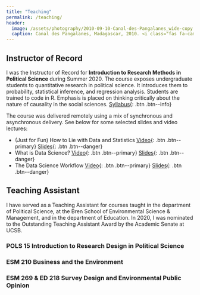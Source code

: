 ```yaml
---
title: "Teaching"
permalink: /teaching/
header:
  image: /assets/photography/2010-09-10-Canal-des-Pangalanes_wide-copy.jpg
  caption: Canal des Pangalanes, Madagascar, 2010. <i class="fas fa-camera"></i> A. Lépissier
---
```


## Instructor of Record

I was the Instructor of Record for **Introduction to Research Methods in Political Science** during Summer 2020. The course exposes undergraduate students to quantitative research in political science. It introduces them to probability, statistical inference, and regression analysis. Students are trained to code in R. Emphasis is placed on thinking critically about the nature of causality in the social sciences. [Syllabus](/assets/M20-POLS-15-Syllabus.pdf){: .btn .btn--info}

The course was delivered remotely using a mix of synchronous and asynchronous delivery. See below for some selected slides and video lectures:
- (Just for Fun) How to Lie with Data and Statistics [<i class="fas fa-video"></i> Video](/assets/teaching/POLS-15-How-To-Lie-video.html){: .btn .btn--primary} [<i class="fas fa-book"></i> Slides](/assets/teaching/POLS-15-How-To-Lie-slides.html){: .btn .btn--danger}
- What is Data Science? [<i class="fas fa-video"></i> Video](/assets/teaching/POLS-15-What-Is-Data-Science-video.html){: .btn .btn--primary} [<i class="fas fa-book"></i> Slides](/assets/teaching/POLS-15-What-Is-Data-Science-slides.html){: .btn .btn--danger}
- The Data Science Workflow [<i class="fas fa-video"></i> Video](/assets/teaching/POLS-15-Data-Science-Workflow-video.html){: .btn .btn--primary} [<i class="fas fa-book"></i> Slides](/assets/teaching/POLS-15-Data-Science-Workflow-slides.html){: .btn .btn--danger}

## Teaching Assistant

I have served as a Teaching Assistant for courses taught in the department of Political Science, at the Bren School of Environmental Science & Management, and in the department of Education. In 2020, I was nominated to the Outstanding Teaching Assistant Award by the Academic Senate at UCSB.

### POLS 15 Introduction to Research Design in Political Science

### ESM 210 Business and the Environment

### ESM 269 & ED 218 Survey Design and Environmental Public Opinion